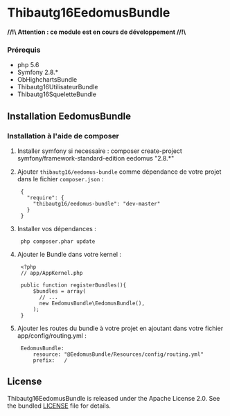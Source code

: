 # Thibautg16EedomusBundle

**//!\\ Attention : ce module est en cours de développement //!\\**

### Prérequis
- php 5.6
- Symfony 2.8.*
- ObHighchartsBundle
- Thibautg16UtilisateurBundle
- Thibautg16SqueletteBundle

## Installation EedomusBundle
### Installation à l'aide de composer
1. Installer symfony si necessaire :
        composer create-project symfony/framework-standard-edition eedomus "2.8.*"

1. Ajouter ``thibautg16/eedomus-bundle`` comme dépendance de votre projet dans le fichier ``composer.json`` :

        {
          "require": {
            "thibautg16/eedomus-bundle": "dev-master"
          }
        }

3. Installer vos dépendances :

        php composer.phar update

4. Ajouter le Bundle dans votre kernel :

        <?php
        // app/AppKernel.php
        
        public function registerBundles(){
            $bundles = array(
              // ...
              new EedomusBundle\EedomusBundle(),
            );
        }

5. Ajouter les routes du bundle à votre projet en ajoutant dans votre fichier app/config/routing.yml :

        EedomusBundle:
            resource: "@EedomusBundle/Resources/config/routing.yml"
            prefix:   /
            
## License
Thibautg16EedomusBundle is released under the Apache License 2.0. See the bundled [LICENSE](LICENSE) file for details.